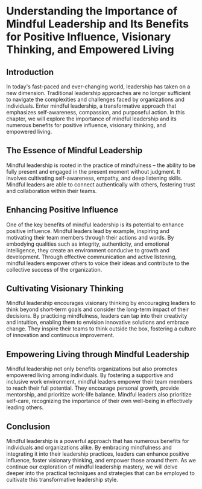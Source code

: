 # Understanding the Importance of Mindful Leadership and Its Benefits for Positive Influence, Visionary Thinking, and Empowered Living

## Introduction

In today's fast-paced and ever-changing world, leadership has taken on a new dimension. Traditional leadership approaches are no longer sufficient to navigate the complexities and challenges faced by organizations and individuals. Enter mindful leadership, a transformative approach that emphasizes self-awareness, compassion, and purposeful action. In this chapter, we will explore the importance of mindful leadership and its numerous benefits for positive influence, visionary thinking, and empowered living.

## The Essence of Mindful Leadership

Mindful leadership is rooted in the practice of mindfulness – the ability to be fully present and engaged in the present moment without judgment. It involves cultivating self-awareness, empathy, and deep listening skills. Mindful leaders are able to connect authentically with others, fostering trust and collaboration within their teams.

## Enhancing Positive Influence

One of the key benefits of mindful leadership is its potential to enhance positive influence. Mindful leaders lead by example, inspiring and motivating their team members through their actions and words. By embodying qualities such as integrity, authenticity, and emotional intelligence, they create an environment conducive to growth and development. Through effective communication and active listening, mindful leaders empower others to voice their ideas and contribute to the collective success of the organization.

## Cultivating Visionary Thinking

Mindful leadership encourages visionary thinking by encouraging leaders to think beyond short-term goals and consider the long-term impact of their decisions. By practicing mindfulness, leaders can tap into their creativity and intuition, enabling them to envision innovative solutions and embrace change. They inspire their teams to think outside the box, fostering a culture of innovation and continuous improvement.

## Empowering Living through Mindful Leadership

Mindful leadership not only benefits organizations but also promotes empowered living among individuals. By fostering a supportive and inclusive work environment, mindful leaders empower their team members to reach their full potential. They encourage personal growth, provide mentorship, and prioritize work-life balance. Mindful leaders also prioritize self-care, recognizing the importance of their own well-being in effectively leading others.

## Conclusion

Mindful leadership is a powerful approach that has numerous benefits for individuals and organizations alike. By embracing mindfulness and integrating it into their leadership practices, leaders can enhance positive influence, foster visionary thinking, and empower those around them. As we continue our exploration of mindful leadership mastery, we will delve deeper into the practical techniques and strategies that can be employed to cultivate this transformative leadership style.
